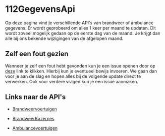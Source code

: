 # 112GegevensApi

Op deze pagina vind je verschillende API's van brandweer of ambulance gegevens.
Er wordt geprobeerd om alles 1 keer per maand te updaten.
Dit wordt zoveel mogelijk gedaan op de eerste dag van de maand. Je krijgt dan alle bij ons bekende wijzigingen van de afgelopen maand.

## Zelf een fout gezien

Wanneer je zelf een fout hebt gevonden kun je een issue openen door op [deze](https://github.com/Piet2001/112gegevensAPI/issues/new) link te klikken.
Hierbij kun je eventueel bewijs invoeren. We gaan dan voor je aan de slag en hopen alles bij de volgende update direct te verwerken.
Ook voor verdere vragen kun je een issue aanmaken.

## Links naar de API's

- [Brandweervoertuigen](https://raw.githubusercontent.com/Piet2001/112gegevensAPI/main/Brandweer.json)

- [BrandweerKazernes](https://raw.githubusercontent.com/Piet2001/112gegevensAPI/main/Kazernes.json)

- [Ambulancevoertuigen](https://raw.githubusercontent.com/Piet2001/112gegevensAPI/main/Ambulance.json)
